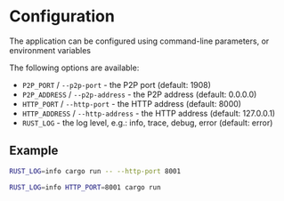# Configuration

The application can be configured using command-line parameters, or environment variables

The following options are available:

* `P2P_PORT` / `--p2p-port` - the P2P port (default: 1908)
* `P2P_ADDRESS` / `--p2p-address` - the P2P address (default: 0.0.0.0)
* `HTTP_PORT` / `--http-port` - the HTTP address (default: 8000)
* `HTTP_ADDRESS` / `--http-address` - the HTTP address (default: 127.0.0.1)
* `RUST_LOG` - the log level, e.g.: info, trace, debug, error (default: error)

## Example

```bash
RUST_LOG=info cargo run -- --http-port 8001

RUST_LOG=info HTTP_PORT=8001 cargo run
```

